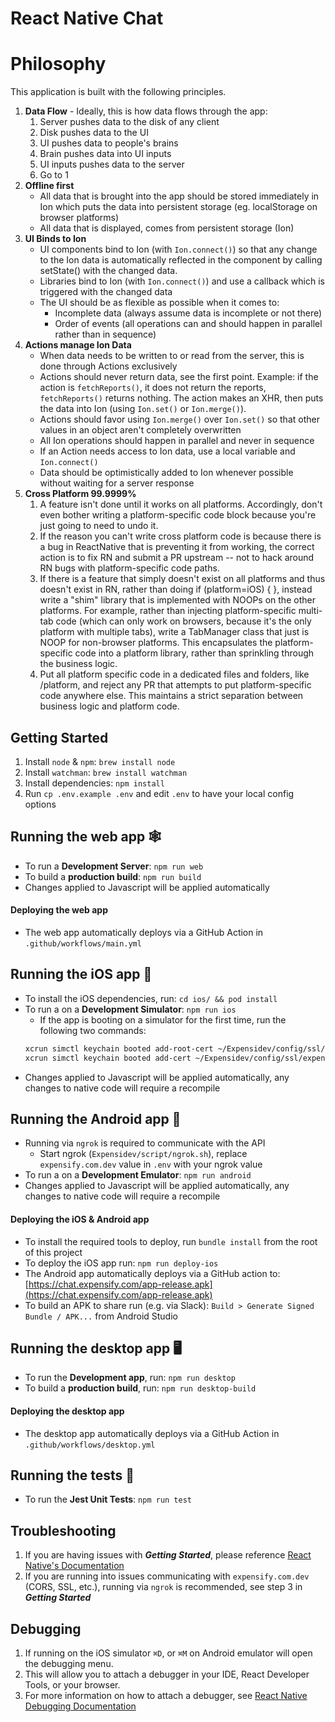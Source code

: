 # React Native Chat

# Philosophy
This application is built with the following principles.
1. **Data Flow** - Ideally, this is how data flows through the app:
    1. Server pushes data to the disk of any client
    1. Disk pushes data to the UI
    1. UI pushes data to people's brains
    1. Brain pushes data into UI inputs
    1. UI inputs pushes data to the server
    1. Go to 1
1. **Offline first** 
    - All data that is brought into the app should be stored immediately in Ion which puts the data into persistent storage (eg. localStorage on browser platforms)
    - All data that is displayed, comes from persistent storage (Ion)
1. **UI Binds to Ion** 
    - UI components bind to Ion (with `Ion.connect()`) so that any change to the Ion data is automatically reflected in the component by calling setState() with the changed data.
    - Libraries bind to Ion (with `Ion.connect()`) and use a callback which is triggered with the changed data
    - The UI should be as flexible as possible when it comes to:
        - Incomplete data (always assume data is incomplete or not there)
        - Order of events (all operations can and should happen in parallel rather than in sequence)
1. **Actions manage Ion Data** 
    - When data needs to be written to or read from the server, this is done through Actions exclusively
    - Actions should never return data, see the first point. Example:  if the action is `fetchReports()`, it does not return the reports, `fetchReports()` returns nothing. The action makes an XHR, then puts the data into Ion (using `Ion.set()` or `Ion.merge()`).
    - Actions should favor using `Ion.merge()` over `Ion.set()` so that other values in an object aren't completely overwritten
    - All Ion operations should happen in parallel and never in sequence
    - If an Action needs access to Ion data, use a local variable and `Ion.connect()`
    - Data should be optimistically added to Ion whenever possible without waiting for a server response
1. **Cross Platform 99.9999%**
    1. A feature isn't done until it works on all platforms.  Accordingly, don't even bother writing a platform-specific code block because you're just going to need to undo it.
    1. If the reason you can't write cross platform code is because there is a bug in ReactNative that is preventing it from working, the correct action is to fix RN and submit a PR upstream -- not to hack around RN bugs with platform-specific code paths.
    1. If there is a feature that simply doesn't exist on all platforms and thus doesn't exist in RN, rather than doing if (platform=iOS) { }, instead write a "shim" library that is implemented with NOOPs on the other platforms.  For example, rather than injecting platform-specific multi-tab code (which can only work on browsers, because it's the only platform with multiple tabs), write a TabManager class that just is NOOP for non-browser platforms.  This encapsulates the platform-specific code into a platform library, rather than sprinkling through the business logic.
    1. Put all platform specific code in a dedicated files and folders, like /platform, and reject any PR that attempts to put platform-specific code anywhere else.  This maintains a strict separation between business logic and platform code.

## Getting Started
1. Install `node` & `npm`: `brew install node`
2. Install `watchman`: `brew install watchman`
3. Install dependencies: `npm install`
4. Run `cp .env.example .env` and edit `.env` to have your local config options


## Running the web app 🕸
* To run a **Development Server**: `npm run web`
* To build a **production build**: `npm run build`
* Changes applied to Javascript will be applied automatically

#### Deploying the web app
* The web app automatically deploys via a GitHub Action in `.github/workflows/main.yml`

## Running the iOS app 📱
* To install the iOS dependencies, run: `cd ios/ && pod install`
* To run a on a **Development Simulator**: `npm run ios`
    * If the app is booting on a simulator for the first time, run the following two commands:
    ```bash
    xcrun simctl keychain booted add-root-cert ~/Expensidev/config/ssl/rootCA.crt #Adds root cert and trusts it
    xcrun simctl keychain booted add-cert ~/Expensidev/config/ssl/expensify.com.dev.pem #Adds .dev cert and trusts it
    ```
* Changes applied to Javascript will be applied automatically, any changes to native code will require a recompile

## Running the Android app 🤖
* Running via `ngrok` is required to communicate with the API
    * Start ngrok (`Expensidev/script/ngrok.sh`), replace `expensify.com.dev` value in `.env` with your ngrok value
* To run a on a **Development Emulator**: `npm run android`
* Changes applied to Javascript will be applied automatically, any changes to native code will require a recompile

#### Deploying the iOS & Android app
* To install the required tools to deploy, run `bundle install` from the root of this project
* To deploy the iOS app run: `npm run deploy-ios`
* The Android app automatically deploys via a GitHub action to: [https://chat.expensify.com/app-release.apk](https://chat.expensify.com/app-release.apk)
* To build an APK to share run (e.g. via Slack): `Build > Generate Signed Bundle / APK...` from Android Studio

## Running the desktop app 🖥
 * To run the **Development app**, run: `npm run desktop`
 * To build a **production build**, run: `npm run desktop-build`
 
#### Deploying the desktop app
 * The desktop app automatically deploys via a GitHub Action in `.github/workflows/desktop.yml`

## Running the tests 🎰
* To run the **Jest Unit Tests**: `npm run test`

## Troubleshooting
1. If you are having issues with **_Getting Started_**, please reference [React Native's Documentation](https://reactnative.dev/docs/environment-setup)
2. If you are running into issues communicating with `expensify.com.dev` (CORS, SSL, etc.), running via `ngrok` is recommended, see step 3 in **_Getting Started_**

## Debugging
1. If running on the iOS simulator `⌘D`, or `⌘M` on Android emulator will open the debugging menu. 
2. This will allow you to attach a debugger in your IDE, React Developer Tools, or your browser. 
3. For more information on how to attach a debugger, see [React Native Debugging Documentation](https://reactnative.dev/docs/debugging#chrome-developer-tools)
